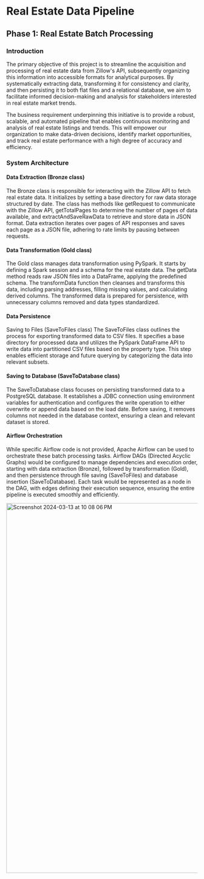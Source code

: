 # Real Estate Data Pipeline

## Phase 1: Real Estate Batch Processing

### Introduction
The primary objective of this project is to streamline the acquisition and processing of real estate data from Zillow's API, subsequently organizing this information into accessible formats for analytical purposes. By systematically extracting data, transforming it for consistency and clarity, and then persisting it to both flat files and a relational database, we aim to facilitate informed decision-making and analysis for stakeholders interested in real estate market trends.

The business requirement underpinning this initiative is to provide a robust, scalable, and automated pipeline that enables continuous monitoring and analysis of real estate listings and trends. This will empower our organization to make data-driven decisions, identify market opportunities, and track real estate performance with a high degree of accuracy and efficiency.

### System Architecture

#### Data Extraction (Bronze class)
The Bronze class is responsible for interacting with the Zillow API to fetch real estate data. It initializes by setting a base directory for raw data storage structured by date. The class has methods like getRequest to communicate with the Zillow API, getTotalPages to determine the number of pages of data available, and extractAndSaveRawData to retrieve and store data in JSON format. Data extraction iterates over pages of API responses and saves each page as a JSON file, adhering to rate limits by pausing between requests.

#### Data Transformation (Gold class)
The Gold class manages data transformation using PySpark. It starts by defining a Spark session and a schema for the real estate data. The getData method reads raw JSON files into a DataFrame, applying the predefined schema. The transformData function then cleanses and transforms this data, including parsing addresses, filling missing values, and calculating derived columns. The transformed data is prepared for persistence, with unnecessary columns removed and data types standardized.

#### Data Persistence
Saving to Files (SaveToFiles class)
The SaveToFiles class outlines the process for exporting transformed data to CSV files. It specifies a base directory for processed data and utilizes the PySpark DataFrame API to write data into partitioned CSV files based on the property type. This step enables efficient storage and future querying by categorizing the data into relevant subsets.

#### Saving to Database (SaveToDatabase class)
The SaveToDatabase class focuses on persisting transformed data to a PostgreSQL database. It establishes a JDBC connection using environment variables for authentication and configures the write operation to either overwrite or append data based on the load date. Before saving, it removes columns not needed in the database context, ensuring a clean and relevant dataset is stored.

#### Airflow Orchestration
While specific Airflow code is not provided, Apache Airflow can be used to orchestrate these batch processing tasks. Airflow DAGs (Directed Acyclic Graphs) would be configured to manage dependencies and execution order, starting with data extraction (Bronze), followed by transformation (Gold), and then persistence through file saving (SaveToFiles) and database insertion (SaveToDatabase). Each task would be represented as a node in the DAG, with edges defining their execution sequence, ensuring the entire pipeline is executed smoothly and efficiently.

<img width="973" alt="Screenshot 2024-03-13 at 10 08 06 PM" src="https://github.com/abhishekteli/-EstateFlow-Agile-Real-Estate-Data-Engineering-/assets/26431142/025bccea-90a0-4cb1-8016-513cd290fda5">
